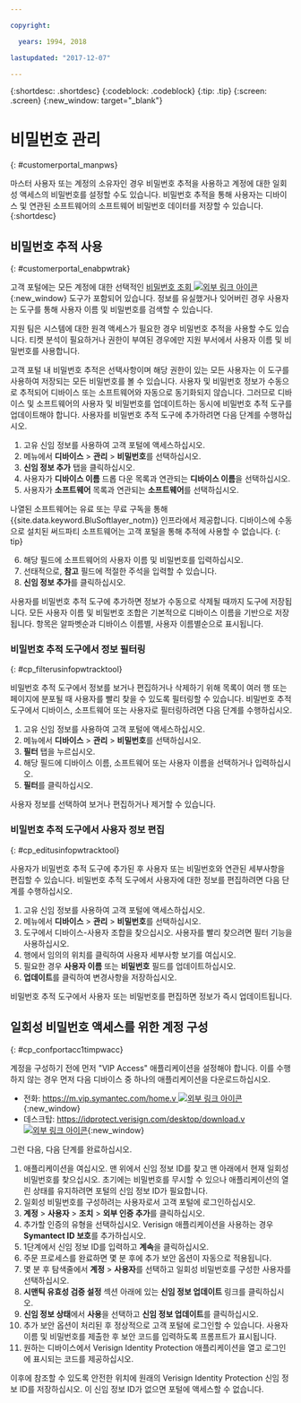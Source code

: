 ```yaml
---

copyright:

  years: 1994, 2018

lastupdated: "2017-12-07"

---
```


{:shortdesc: .shortdesc}
{:codeblock: .codeblock}
{:tip: .tip}
{:screen: .screen}
{:new_window: target="_blank"}


# 비밀번호 관리
{: #customerportal_manpws}

마스터 사용자 또는 계정의 소유자인 경우 비밀번호 추적을 사용하고 계정에 대한 일회성 액세스의 비밀번호를 설정할 수도 있습니다. 비밀번호 추적을 통해 사용자는 디바이스 및 연관된 소프트웨어의 소프트웨어 비밀번호 데이터를 저장할 수 있습니다.
{:shortdesc}

## 비밀번호 추적 사용
{: #customerportal_enabpwtrak}

고객 포털에는 모든 계정에 대한 선택적인 [비밀번호 조회 ![외부 링크 아이콘](../icons/launch-glyph.svg)](https://control.softlayer.com/devices/passwords){:new_window} 도구가 포함되어 있습니다. 정보를 유실했거나 잊어버린 경우 사용자는 도구를 통해 사용자 이름 및 비밀번호를 검색할 수 있습니다.

지원 팀은 시스템에 대한 원격 액세스가 필요한 경우 비밀번호 추적을 사용할 수도 있습니다. 티켓 분석이 필요하거나 권한이 부여된 경우에만 지원 부서에서 사용자 이름 및 비밀번호를 사용합니다.

고객 포털 내 비밀번호 추적은 선택사항이며 해당 권한이 있는 모든 사용자는 이 도구를 사용하여 저장되는 모든 비밀번호를 볼 수 있습니다. 사용자 및 비밀번호 정보가 수동으로 추적되어 디바이스 또는 소프트웨어와 자동으로 동기화되지 않습니다. 그러므로 디바이스 및 소프트웨어의 사용자 및 비밀번호를 업데이트하는 동시에 비밀번호 추적 도구를 업데이트해야 합니다. 사용자를 비밀번호 추적 도구에 추가하려면 다음 단계를 수행하십시오.

1. 고유 신임 정보를 사용하여 고객 포털에 액세스하십시오.
2. 메뉴에서 **디바이스** > **관리** > **비밀번호**를 선택하십시오.
3. **신임 정보 추가** 탭을 클릭하십시오.
4. 사용자가 **디바이스 이름** 드롭 다운 목록과 연관되는 **디바이스 이름**을 선택하십시오.
5. 사용자가 **소프트웨어** 목록과 연관되는 **소프트웨어**를 선택하십시오.

  나열된 소프트웨어는 유료 또는 무료 구독을 통해 {{site.data.keyword.BluSoftlayer_notm}} 인프라에서 제공합니다. 디바이스에 수동으로 설치된 써드파티 소프트웨어는 고객 포털을 통해 추적에 사용할 수 없습니다.
  {: tip}

6. 해당 필드에 소프트웨어의 사용자 이름 및 비밀번호를 입력하십시오.
8. 선태적으로, **참고** 필드에 적절한 주석을 입력할 수 있습니다.
9. **신임 정보 추가**를 클릭하십시오.

사용자를 비밀번호 추적 도구에 추가하면 정보가 수동으로 삭제될 때까지 도구에 저장됩니다. 모든 사용자 이름 및 비밀번호 조합은 기본적으로 디바이스 이름을 기반으로 저장됩니다. 항목은 알파벳순과 디바이스 이름별, 사용자 이름별순으로 표시됩니다.

### 비밀번호 추적 도구에서 정보 필터링
{: #cp_filterusinfopwtracktool}

비밀번호 추적 도구에서 정보를 보거나 편집하거나 삭제하기 위해 목록이 여러 행 또는 페이지에 분포될 때 사용자를 빨리 찾을 수 있도록 필터링할 수 있습니다. 비밀번호 추적 도구에서 디바이스, 소프트웨어 또는 사용자로 필터링하려면 다음 단계를 수행하십시오.

1. 고유 신임 정보를 사용하여 고객 포털에 액세스하십시오.
2. 메뉴에서 **디바이스** > **관리** > **비밀번호**를 선택하십시오.
3. **필터** 탭을 누르십시오.
4. 해당 필드에 디바이스 이름, 소프트웨어 또는 사용자 이름을 선택하거나 입력하십시오.
5. **필터**를 클릭하십시오.

사용자 정보를 선택하여 보거나 편집하거나 제거할 수 있습니다.

### 비밀번호 추적 도구에서 사용자 정보 편집
{: #cp_editusinfopwtracktool}

사용자가 비밀번호 추적 도구에 추가된 후 사용자 또는 비밀번호와 연관된 세부사항을 편집할 수 있습니다. 비밀번호 추적 도구에서 사용자에 대한 정보를 편집하려면 다음 단계를 수행하십시오.

1. 고유 신임 정보를 사용하여 고객 포털에 액세스하십시오.
2. 메뉴에서 **디바이스** > **관리** > **비밀번호**를 선택하십시오.
3. 도구에서 디바이스-사용자 조합을 찾으십시오. 사용자를 빨리 찾으려면 필터 기능을 사용하십시오.
4. 행에서 임의의 위치를 클릭하여 사용자 세부사항 보기를 여십시오.
5. 필요한 경우 **사용자 이름** 또는 **비밀번호** 필드를 업데이트하십시오.
6. **업데이트**를 클릭하여 변경사항을 저장하십시오.

비밀번호 추적 도구에서 사용자 또는 비밀번호를 편집하면 정보가 즉시 업데이트됩니다.

## 일회성 비밀번호 액세스를 위한 계정 구성
{: #cp_confportacc1timpwacc}

계정을 구성하기 전에 먼저 "VIP Access" 애플리케이션을 설정해야 합니다. 이를 수행하지 않는 경우 먼저 다음 디바이스 중 하나의 애플리케이션을 다운로드하십시오.
* 전화: [https://m.vip.symantec.com/home.v ![외부 링크 아이콘](../icons/launch-glyph.svg)](https://m.vip.symantec.com/home.v){:new_window}
* 데스크탑: [https://idprotect.verisign.com/desktop/download.v ![외부 링크 아이콘](../icons/launch-glyph.svg)](https://idprotect.verisign.com/desktop/download.v){:new_window}

그런 다음, 다음 단계를 완료하십시오.
1. 애플리케이션을 여십시오. 맨 위에서 신임 정보 ID를 찾고 맨 아래에서 현재 일회성 비밀번호를 찾으십시오. 초기에는 비밀번호를 무시할 수 있으나 애플리케이션의 열린 상태를 유지하려면 포털의 신임 정보 ID가 필요합니다.
2. 일회성 비밀번호를 구성하려는 사용자로서 고객 포털에 로그인하십시오.
3. **계정** > **사용자** > **조치** > **외부 인증 추가**를 클릭하십시오.
4. 추가할 인증의 유형을 선택하십시오. Verisign 애플리케이션을 사용하는 경우 **Symantect ID 보호**를 추가하십시오.
5. 1단계에서 신임 정보 ID를 입력하고 **계속**을 클릭하십시오.
6. 주문 프로세스를 완료하면 몇 분 후에 추가 보안 옵션이 자동으로 적용됩니다.
7. 몇 분 후 탐색줄에서 **계정** > **사용자**를 선택하고 일회성 비밀번호를 구성한 사용자를 선택하십시오.
8. **시맨틱 유효성 검증 설정** 섹션 아래에 있는 **신임 정보 업데이트** 링크를 클릭하십시오.
9. **신임 정보 상태**에서 **사용**을 선택하고 **신임 정보 업데이트**를 클릭하십시오.
10. 추가 보안 옵션이 처리된 후 정상적으로 고객 포털에 로그인할 수 있습니다. 사용자 이름 및 비밀번호를 제출한 후 보안 코드를 입력하도록 프롬프트가 표시됩니다.
11. 원하는 디바이스에서 Verisign Identity Protection 애플리케이션을 열고 로그인에 표시되는 코드를 제공하십시오.

이후에 참조할 수 있도록 안전한 위치에 원래의 Verisign Identity Protection 신임 정보 ID를 저장하십시오. 이 신임 정보 ID가 없으면 포털에 액세스할 수 없습니다.
